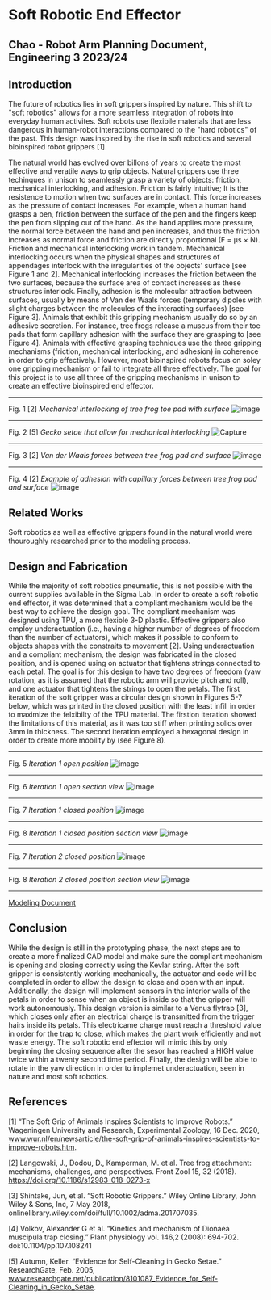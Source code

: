 # Soft Robotic End Effector
## Chao - Robot Arm Planning Document, Engineering 3 2023/24

## Introduction
The future of robotics lies in soft grippers inspired by nature. This shift to "soft robotics" allows for a more seamless integration of robots into everyday human activites. Soft robots use flexibile materials that are less dangerous in human-robot interactions compared to the "hard robotics" of the past. This design was inspired by the rise in soft robotics and several bioinspired robot grippers [1]. 

The natural world has evolved over billons of years to create the most effective and veratile ways to grip objects. Natural grippers use three techinques in unison to seamlessly grasp a variety of objects: friction, mechanical interlocking, and adhesion. Friction is fairly intuitive; It is the resistence to motion when two surfaces are in contact. This force increases as the pressure of contact increases. For example, when a human hand grasps a pen, friction between the surface of the pen and the fingers keep the pen from slipping out of the hand. As the hand applies more pressure, the normal force between the hand and pen increases, and thus the friction increases as normal force and friction are directly proportional (F = μs × N). Friction and mechanical interlocking work in tandem. Mechanical interlocking occurs when the physical shapes and structures of appendages interlock with the irregularities of the objects' surface [see Figure 1 and 2]. Mechanical interlocking increases the friction between the two surfaces, because the surface area of contact increases as these structures interlock. Finally, adhesion is the molecular attraction between surfaces, usually by means of Van der Waals forces (temporary dipoles with slight charges between the molecules of the interacting surfaces) [see Figure 3]. Animals that exhibit this gripping mechanism usually do so by an adhesive secretion. For instance, tree frogs release a muscus from their toe pads that form capillary adhesion with the surface they are grasping to [see Figure 4]. Animals with effective grasping techniques use the three gripping mechanisms (friction, mechanical interlocking, and adhesion) in coherence in order to grip effectively. However, most bioinspired robots focus on soley one gripping mechanism or fail to integrate all three effectively. The goal for this project is to use all three of the gripping mechanisms in unison to create an effective bioinspired end effector.

---
Fig. 1 [2]
_Mechanical interlocking of tree frog toe pad with surface_
![image](https://github.com/cchao2869/Chao-SoftRob/assets/91699474/a3b5420e-0040-47b5-8dec-3befcbc049e3)

---

Fig. 2 [5]
_Gecko setae that allow for mechanical interlocking_
![Capture](https://github.com/cchao2869/Chao-SoftRob/assets/91699474/33a4dd03-a1c3-4a43-81d1-e9bee91a2b45)

---

Fig. 3 [2]
_Van der Waals forces between tree frog pad and surface_
![image](https://github.com/cchao2869/Chao-SoftRob/assets/91699474/68dc9c9a-31a1-4a15-9f17-9c2d2d848c65) 

---

Fig. 4 [2]
_Example of adhesion with capillary forces between tree frog pad and surface_
![image](https://github.com/cchao2869/Chao-SoftRob/assets/91699474/f2f613ae-36af-4adb-a32e-8efcf71cfac5) 


## Related Works
Soft robotics as well as effective grippers found in the natural world were thouroughly researched prior to the modeling process. 

## Design and Fabrication
While the majority of soft robotics pneumatic, this is not possible with the current supplies available in the Sigma Lab. In order to create a soft robotic end effector, it was determined that a compliant mechanism would be the best way to achieve the design goal. The compliant mechanism was designed using TPU, a more flexible 3-D plastic. Effective grippers also employ  underactuation (i.e., having a higher number of degrees of freedom than the number of actuators), which makes it possible to conform to objects shapes with the constraits to movement [2]. Using underactuation and a compliant mechanism, the design was fabricated in the closed position, and is opened using on actuator that tightens strings connected to each petal. The goal is for this design to have two degrees of freedom (yaw rotation, as it is assumed that the robotic arm will provide pitch and roll), and one actuator that tightens the strings to open the petals. The first iteration of the soft gripper was a circular design shown in Figures 5-7 below, which was printed in the closed position with the least infill in order to maximize the felxibilty of the TPU material. The firstion iteration showed the limitations of this material, as it was too stiff when printing solids over 3mm in thickness. Tbe second iteration employed a hexagonal design in order to create more mobility by (see Figure 8).  

---
Fig. 5
_Iteration 1 open position_
![image](https://github.com/cchao2869/Chao-SoftRob/assets/91699474/aa26f56d-7471-42f0-9300-a177e6ce11da)

---
Fig. 6 
_Iteration 1 open section view_
![image](https://github.com/cchao2869/Chao-SoftRob/assets/91699474/3216d8b6-ea89-421c-b16b-091895ebfdab)

---
Fig. 7
_Iteration 1 closed position_
![image](https://github.com/cchao2869/Chao-SoftRob/assets/91699474/1defe1eb-e479-4d0b-9ce3-553b7f477d19)

---
Fig. 8
_Iteration 1 closed position section view_
![image](https://github.com/cchao2869/Chao-SoftRob/assets/91699474/35b74a6f-d818-4e08-ac8c-f832070a678e)

---
Fig. 7
_Iteration 2 closed position_
![image](https://github.com/cchao2869/Chao-SoftRob/assets/91699474/70e9bc85-54fd-4bfe-9584-e4d050063c7e)

---
Fig. 8
_Iteration 2 closed position section view_
![image](https://github.com/cchao2869/Chao-SoftRob/assets/91699474/8c1fe6e1-d5d1-426a-86ea-584498452680)

---
[Modeling Document](https://cvilleschools.onshape.com/documents/d97183be343417804972fa0d/w/c89ca867adfb9bb459ea035f/e/991f197e471e848cc3f4771c?renderMode=0&uiState=6659ed545364a349177f2770)

## Conclusion
While the design is still in the prototyping phase, the next steps are to create a more finalized CAD model and make sure the compliant mechanism is opening and closing correctly using the Kevlar string. After the soft gripper is consistently working mechanically, the actuator and code will be completed in order to allow the design to close and open with an input. Additionally, the design will implement sensors in the interior walls of the petals in order to sense when an object is inside so that the gripper will work autonomously. This design version is similar to a Venus flytrap [3], which closes only after an electrical charge is transmitted from the trigger hairs inside its petals. This electricame charge must reach a threshold value in order for the trap to close, which makes the plant work efficiently and not waste energy. The soft robotic end effector will mimic this by only beginning the closing sequence after the sesor has reached a HIGH value twice within a twenty second time period. Finally, the design will be able to rotate in the yaw direction in order to implemet underactuation, seen in nature and most soft robotics. 

## References
[1] “The Soft Grip of Animals Inspires Scientists to Improve Robots.” Wageningen University and Research, Experimental Zoology, 16 Dec. 2020, www.wur.nl/en/newsarticle/the-soft-grip-of-animals-inspires-scientists-to-improve-robots.htm. 

[2] Langowski, J., Dodou, D., Kamperman, M. et al. Tree frog attachment: mechanisms, challenges, and perspectives. Front Zool 15, 32 (2018). https://doi.org/10.1186/s12983-018-0273-x

[3] Shintake, Jun, et al. “Soft Robotic Grippers.” Wiley Online Library, John Wiley & Sons, Inc, 7 May 2018, onlinelibrary.wiley.com/doi/full/10.1002/adma.201707035. 

[4] Volkov, Alexander G et al. “Kinetics and mechanism of Dionaea muscipula trap closing.” Plant physiology vol. 146,2 (2008): 694-702. doi:10.1104/pp.107.108241

[5] Autumn, Keller. “Evidence for Self-Cleaning in Gecko Setae.” ResearchGate, Feb. 2005, www.researchgate.net/publication/8101087_Evidence_for_Self-Cleaning_in_Gecko_Setae. 
